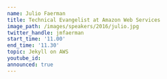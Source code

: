 ```yaml
---
name: Julio Faerman
title: Technical Evangelist at Amazon Web Services
image_path: /images/speakers/2016/julio.jpg
twitter_handle: jmfaerman
start_time: '11.00'
end_time: '11.30'
topic: Jekyll on AWS
youtube_id:
announced: true
---
```

